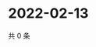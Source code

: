 # 2022-02-13

共 0 条

<!-- BEGIN WEIBO -->
<!-- 最后更新时间 Sun Feb 13 2022 18:14:37 GMT+0800 (China Standard Time) -->

<!-- END WEIBO -->
